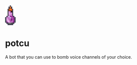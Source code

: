 ![explosion-potion.png](explosion-potion.png)

# potcu
A bot that you can use to bomb voice channels of your choice.
